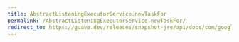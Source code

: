 ```yaml
---
title: AbstractListeningExecutorService.newTaskFor
permalink: /AbstractListeningExecutorService.newTaskFor/
redirect_to: https://guava.dev/releases/snapshot-jre/api/docs/com/google/common/util/concurrent/AbstractListeningExecutorService.html#newTaskFor-java.lang.Runnable-T-
---
```

